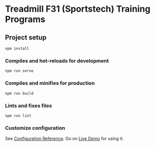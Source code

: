 # Treadmill F31 (Sportstech) Training Programs

## Project setup
```
npm install
```

### Compiles and hot-reloads for development
```
npm run serve
```

### Compiles and minifies for production
```
npm run build
```

### Lints and fixes files
```
npm run lint
```

### Customize configuration
See [Configuration Reference](https://cli.vuejs.org/config/).
Go on [Live Demo](https://salmon-island-0ae461103.azurestaticapps.net/#) for using it.